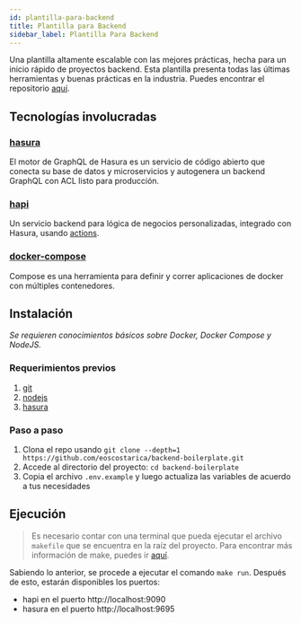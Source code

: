 ```yaml
---
id: plantilla-para-backend
title: Plantilla para Backend
sidebar_label: Plantilla Para Backend
---
```


Una plantilla altamente escalable con las mejores prácticas, hecha para un inicio rápido de proyectos backend. Esta plantilla presenta todas las últimas herramientas y buenas prácticas en la industria. Puedes encontrar el repositorio [aquí](https://github.com/eoscostarica/backend-boilerplate).

## Tecnologías involucradas
### **[hasura](https://hasura.io)**
El motor de GraphQL de Hasura es un servicio de código abierto que conecta su base de datos y microservicios y autogenera un backend GraphQL con ACL listo para producción.

### **[hapi](https://hapi.dev/)**
Un servicio backend para lógica de negocios personalizadas, integrado con Hasura, usando [actions](https://hasura.io/docs/1.0/graphql/manual/actions/index.html#actions).

### **[docker-compose](https://docs.docker.com/compose/)**
Compose es una herramienta para definir y correr aplicaciones de docker con múltiples contenedores.

## Instalación
*Se requieren conocimientos básicos sobre Docker, Docker Compose y NodeJS.*

### Requerimientos previos 
1. [git](https://git-scm.com/)
1. [nodejs](https://nodejs.org)
1. [hasura](https://hasura.io/docs/1.0/graphql/core/hasura-cli/install-hasura-cli.html#install-hasura-cli)

### Paso a paso
1. Clona el repo usando `git clone --depth=1 https://github.com/eoscostarica/backend-boilerplate.git`
1. Accede al directorio del proyecto: `cd backend-boilerplate`
1. Copia el archivo `.env.example` y luego actualiza las variables de acuerdo a tus necesidades

## Ejecución
> Es necesario contar con una terminal que pueda ejecutar el archivo `makefile` que se encuentra en la raíz del proyecto. Para encontrar más información de make, puedes ir [aquí](https://www.gnu.org/software/make/manual/make.html).

Sabiendo lo anterior, se procede a ejecutar el comando `make run`. Después de esto, estarán disponibles los puertos:
- hapi en el puerto http://localhost:9090
- hasura en el puerto http://localhost:9695
